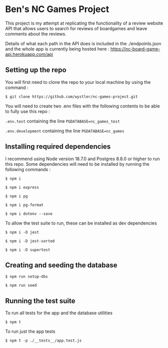 # Ben's NC Games Project

This project is my attempt at replicating the functionality of a review website API that allows users to search for reviews of boardgames and leave comments about the reviews.  

Details of what each path in the API does is included in the ./endpoints.json and the whole app is currently being hosted here : https://nc-board-game-api.herokuapp.com/api

## Setting up the repo

You will first need to clone the repo to your local machine by using the command :

```
$ git clone https://github.com/wystler/nc-games-project.git
```

You will need to create two .env files with the following contents to be able to fully use this repo :

                        
 `.env.test` containing the line   `PGDATABASE=nc_games_test` 
                        
 `.env.development` containing the line  `PGDATABASE=nc_games`

## Installing required dependencies

I recommend using Node version 18.7.0 and Postgres 8.8.0 or higher to run this repo.
Some dependencies will need to be installed by running the following commands :   
```
$ npm i

$ npm i express

$ npm i pg

$ npm i pg-format

$ npm i dotenv --save
```
To allow the test suite to run, these can be installed as dev dependencies
```
$ npm i -D jest

$ npm i -D jest-sorted

$ npm i -D supertest
```
## Creating and seeding the database

```
$ npm run setup-dbs

$ npm run seed
```

## Running the test suite

To run all tests for the app and the database utilities

```
$ npm t         
```

To run just the app tests

```
$ npm t -p ./__tests__/app.test.js
```